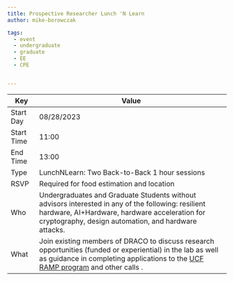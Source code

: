 ```yaml
---
title: Prospective Researcher Lunch 'N Learn
author: mike-borowczak

tags:
  - event
  - undergraduate
  - graduate
  - EE
  - CPE


---
```


| Key | Value |
|-----|-------|
| Start Day | 08/28/2023 |
| Start Time | 11:00 |
| End Time | 13:00 |
| Type | LunchNLearn: Two Back-to-Back 1 hour sessions|
| RSVP | Required for food estimation and location |
| Who | Undergraduates and Graduate Students without advisors interested in any of the following: resilient hardware, AI+Hardware, hardware acceleration for cryptography, design automation, and hardware attacks.|
| What | Join existing members of DRACO to discuss research opportunities (funded or experiential) in the lab as well as guidance in completing applications to the [UCF RAMP program](https://academicsuccess.ucf.edu/aap/programs/ramp/prospective-scholars/) and other calls . |

